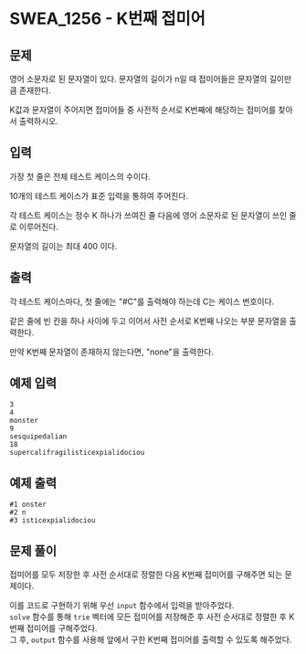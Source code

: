 # SWEA_1256 - K번째 접미어

## 문제

영어 소문자로 된 문자열이 있다. 문자열의 길이가 n일 때 접미어들은 문자열의 길이만큼 존재한다.

K값과 문자열이 주어지면 접미어들 중 사전적 순서로 K번째에 해당하는 접미어를 찾아서 출력하시오.

## 입력

가장 첫 줄은 전체 테스트 케이스의 수이다.

10개의 테스트 케이스가 표준 입력을 통하여 주어진다.

각 테스트 케이스는 정수 K 하나가 쓰여진 줄 다음에 영어 소문자로 된 문자열이 쓰인 줄로 이루어진다.

문자열의 길이는 최대 400 이다.

## 출력

각 테스트 케이스마다, 첫 줄에는 "#C"를 출력해야 하는데 C는 케이스 번호이다.

같은 줄에 빈 칸을 하나 사이에 두고 이어서 사전 순서로 K번째 나오는 부분 문자열을 출력한다.

만약 K번째 문자열이 존재하지 않는다면, "none"을 출력한다.

## 예제 입력

```
3
4
monster
9
sesquipedalian
18
supercalifragilisticexpialidociou
```

## 예제 출력

```
#1 onster
#2 n
#3 isticexpialidociou
```

## 문제 풀이

접미어를 모두 저장한 후 사전 순서대로 정렬한 다음 K번째 접미어를 구해주면 되는 문제이다.

이를 코드로 구현하기 위해 우선 `input` 함수에서 입력을 받아주었다.  
`solve` 함수를 통해 `trie` 벡터에 모든 접미어를 저장해준 후 사전 순서대로 정렬한 후 K번째 접미어를 구해주었다.  
그 후, `output` 함수를 사용해 앞에서 구한 K번째 접미어를 출력할 수 있도록 해주었다.
